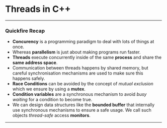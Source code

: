 # Threads in C++
---
### Quickfire Recap

- **Concurency** is a programming paradigm to deal with lots of things at once.
- Whereas **parallelism** is just about making programs run faster.
- **Threads** execute concurrently inside of the same **process** and share the **same address space**.
- Communication between threads happens by shared memory, but careful synchronisation mechanisms are used to make sure this happens safely.
- **Race Conditions** can be avoided by the concept of *mutual exclusion* which we ensure by using a **mutex**.
- **Condition variables** are a synchronous mechanism to avoid *busy waiting* for a condition to become true.
- We can design data structures like the **bounded buffer** that internally use synchronous mechanisms to ensure a safe usage. We call such objects *thread-safe* access **monitors**.
---

